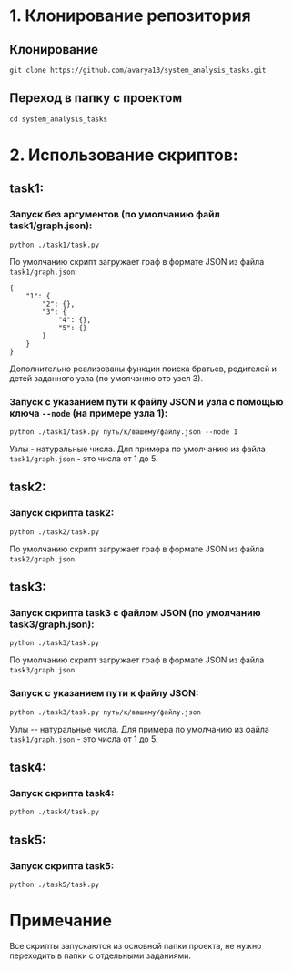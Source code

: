 # 1. Клонирование репозитория

## Клонирование

```
git clone https://github.com/avarya13/system_analysis_tasks.git
```

## Переход в папку с проектом

```
cd system_analysis_tasks
```

# 2. Использование скриптов:

## task1:
### Запуск без аргументов (по умолчанию файл task1/graph.json):

```
python ./task1/task.py
```

По умолчанию скрипт загружает граф в формате JSON из файла ```task1/graph.json```:

```
{
    "1": {
        "2": {},
        "3": {
            "4": {},
            "5": {}
        }
    }
}
```

Дополнительно реализованы функции поиска братьев, родителей и детей заданного узла (по умолчанию это узел 3). 

### Запуск с указанием пути к файлу JSON и узла с помощью ключа ```--node``` (на примере узла 1):

```
python ./task1/task.py путь/к/вашему/файлу.json --node 1
```

Узлы - натуральные числа. Для примера по умолчанию из файла ```task1/graph.json``` - это числа от 1 до 5.

## task2:
### Запуск скрипта task2:

```
python ./task2/task.py
```

По умолчанию скрипт загружает граф в формате JSON из файла ```task2/graph.json```.

## task3:
### Запуск скрипта task3 с файлом JSON (по умолчанию task3/graph.json):

```
python ./task3/task.py
```

По умолчанию скрипт загружает граф в формате JSON из файла ```task3/graph.json```.

### Запуск с указанием пути к файлу JSON:

```
python ./task3/task.py путь/к/вашему/файлу.json
```

Узлы -- натуральные числа. Для примера по умолчанию из файла ```task1/graph.json``` - это числа от 1 до 5.

## task4:
### Запуск скрипта task4:

```
python ./task4/task.py
```

## task5:
### Запуск скрипта task5:

```
python ./task5/task.py
```

# Примечание

Все скрипты запускаются из основной папки проекта, не нужно переходить в папки с отдельными заданиями.
